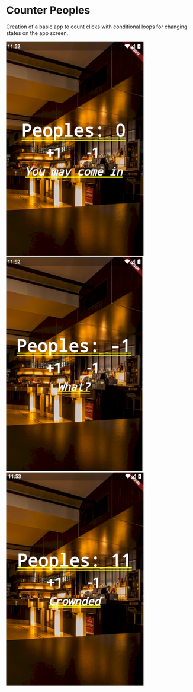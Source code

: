 # Counter Peoples
Creation of a basic app to count clicks with conditional loops for changing states on the app screen.

![alt text](https://raw.githubusercontent.com/vinilopes1/PlayingWithFlutter/master/counter_peoples/images/tela1.png)
![alt text](https://raw.githubusercontent.com/vinilopes1/PlayingWithFlutter/master/counter_peoples/images/tela2.png)
![alt text](https://raw.githubusercontent.com/vinilopes1/PlayingWithFlutter/master/counter_peoples/images/tela3.png)

